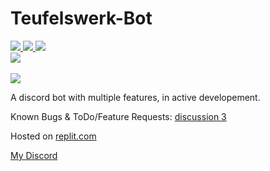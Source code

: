 # Teufelswerk-Bot
<a href="https://github.com/Mephisto5558/Teufelswerk-Bot/pulse" alt="Activity">
  <img src="https://img.shields.io/github/commit-activity/m/Mephisto5558/Teufelswerk-Bot" />
</a>
<a href="https://github.com/Mephisto5558/Teufelswerk-Bot/blob/main/LICENSE" alt="License">
  <img src="https://img.shields.io/github/license/Mephisto5558/Teufelswerk-Bot" />
</a>
<a href="https://www.codefactor.io/repository/github/mephisto5558/teufelswerk-bot" alt="CodeFactor">
  <img src="https://www.codefactor.io/repository/github/mephisto5558/teufelswerk-bot/badge" />
</a>
<br>
<a href="https://discord.gg/u6xjqzz" alt="Discord Server">
  <img src="https://discordapp.com/api/guilds/725378451988676609/widget.png?style=shield" />
</a>
<br><br>
<a href="https://forthebadge.com" alt="Forthebadge">
  <img src="https://forthebadge.com/images/badges/made-with-javascript.svg" />
</a>

A discord bot with multiple features, in active developement.

Known Bugs & ToDo/Feature Requests: [discussion 3](https://github.com/Mephisto5558/Teufelswerk-Bot/discussions/3)

Hosted on [replit.com](https://replit.com)

[My Discord](https://discord.gg/u6xjqzz)
